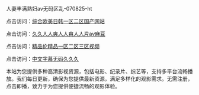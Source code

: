 人妻丰满熟妇av无码区乱-070825-ht

点击访问：<a href="https://heiliaowzu4ur.pages.dev">综合欧美日韩一区二区国产网站</a>

点击访问：<a href="https://heiliaozj3tjd.pages.dev">久久人人爽人人爽人人片av麻豆</a>

点击访问：<a href="https://heiliaoe8ajia.pages.dev">精品伦精品一区二区三区视频</a>

点击访问：<a href="https://heiliaoxqkkct.pages.dev">中文字幕无码久久久</a>

本站为您提供多种高清影视资源，包括电影、纪录片、综艺等，支持多平台流畅播放。我们每日更新，确保为您提供最新资源，满足多样化的观影需求。无需注册，点击即播，致力于为您提供便捷流畅的观影体验。

<span style="display:none;">[Canonical link](）</span>
